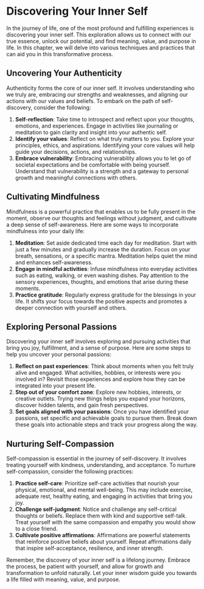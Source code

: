 # Discovering Your Inner Self

In the journey of life, one of the most profound and fulfilling experiences is discovering your inner self. This exploration allows us to connect with our true essence, unlock our potential, and find meaning, value, and purpose in life. In this chapter, we will delve into various techniques and practices that can aid you in this transformative process.

## Uncovering Your Authenticity

Authenticity forms the core of our inner self. It involves understanding who we truly are, embracing our strengths and weaknesses, and aligning our actions with our values and beliefs. To embark on the path of self-discovery, consider the following:

1. **Self-reflection**: Take time to introspect and reflect upon your thoughts, emotions, and experiences. Engage in activities like journaling or meditation to gain clarity and insight into your authentic self.
2. **Identify your values**: Reflect on what truly matters to you. Explore your principles, ethics, and aspirations. Identifying your core values will help guide your decisions, actions, and relationships.
3. **Embrace vulnerability**: Embracing vulnerability allows you to let go of societal expectations and be comfortable with being yourself. Understand that vulnerability is a strength and a gateway to personal growth and meaningful connections with others.

## Cultivating Mindfulness

Mindfulness is a powerful practice that enables us to be fully present in the moment, observe our thoughts and feelings without judgment, and cultivate a deep sense of self-awareness. Here are some ways to incorporate mindfulness into your daily life:

1. **Meditation**: Set aside dedicated time each day for meditation. Start with just a few minutes and gradually increase the duration. Focus on your breath, sensations, or a specific mantra. Meditation helps quiet the mind and enhances self-awareness.
2. **Engage in mindful activities**: Infuse mindfulness into everyday activities such as eating, walking, or even washing dishes. Pay attention to the sensory experiences, thoughts, and emotions that arise during these moments.
3. **Practice gratitude**: Regularly express gratitude for the blessings in your life. It shifts your focus towards the positive aspects and promotes a deeper connection with yourself and others.

## Exploring Personal Passions

Discovering your inner self involves exploring and pursuing activities that bring you joy, fulfillment, and a sense of purpose. Here are some steps to help you uncover your personal passions:

1. **Reflect on past experiences**: Think about moments when you felt truly alive and engaged. What activities, hobbies, or interests were you involved in? Revisit those experiences and explore how they can be integrated into your present life.
2. **Step out of your comfort zone**: Explore new hobbies, interests, or creative outlets. Trying new things helps you expand your horizons, discover hidden talents, and gain fresh perspectives.
3. **Set goals aligned with your passions**: Once you have identified your passions, set specific and achievable goals to pursue them. Break down these goals into actionable steps and track your progress along the way.

## Nurturing Self-Compassion

Self-compassion is essential in the journey of self-discovery. It involves treating yourself with kindness, understanding, and acceptance. To nurture self-compassion, consider the following practices:

1. **Practice self-care**: Prioritize self-care activities that nourish your physical, emotional, and mental well-being. This may include exercise, adequate rest, healthy eating, and engaging in activities that bring you joy.
2. **Challenge self-judgment**: Notice and challenge any self-critical thoughts or beliefs. Replace them with kind and supportive self-talk. Treat yourself with the same compassion and empathy you would show to a close friend.
3. **Cultivate positive affirmations**: Affirmations are powerful statements that reinforce positive beliefs about yourself. Repeat affirmations daily that inspire self-acceptance, resilience, and inner strength.

Remember, the discovery of your inner self is a lifelong journey. Embrace the process, be patient with yourself, and allow for growth and transformation to unfold naturally. Let your inner wisdom guide you towards a life filled with meaning, value, and purpose.
